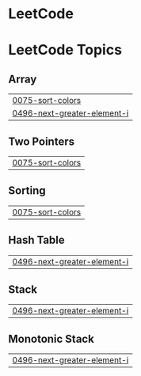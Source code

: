 # LeetCode
<!---LeetCode Topics Start-->
# LeetCode Topics
## Array
|  |
| ------- |
| [0075-sort-colors](https://github.com/7773aakash/LeetCode/tree/master/0075-sort-colors) |
| [0496-next-greater-element-i](https://github.com/7773aakash/LeetCode/tree/master/0496-next-greater-element-i) |
## Two Pointers
|  |
| ------- |
| [0075-sort-colors](https://github.com/7773aakash/LeetCode/tree/master/0075-sort-colors) |
## Sorting
|  |
| ------- |
| [0075-sort-colors](https://github.com/7773aakash/LeetCode/tree/master/0075-sort-colors) |
## Hash Table
|  |
| ------- |
| [0496-next-greater-element-i](https://github.com/7773aakash/LeetCode/tree/master/0496-next-greater-element-i) |
## Stack
|  |
| ------- |
| [0496-next-greater-element-i](https://github.com/7773aakash/LeetCode/tree/master/0496-next-greater-element-i) |
## Monotonic Stack
|  |
| ------- |
| [0496-next-greater-element-i](https://github.com/7773aakash/LeetCode/tree/master/0496-next-greater-element-i) |
<!---LeetCode Topics End-->